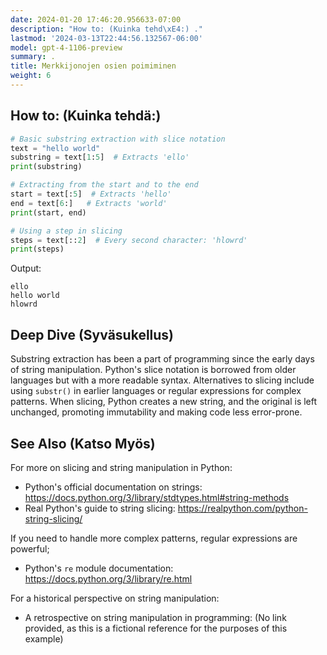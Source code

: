 ```yaml
---
date: 2024-01-20 17:46:20.956633-07:00
description: "How to: (Kuinka tehd\xE4:) ."
lastmod: '2024-03-13T22:44:56.132567-06:00'
model: gpt-4-1106-preview
summary: .
title: Merkkijonojen osien poimiminen
weight: 6
---
```


## How to: (Kuinka tehdä:)
```Python
# Basic substring extraction with slice notation
text = "hello world"
substring = text[1:5]  # Extracts 'ello'
print(substring)

# Extracting from the start and to the end
start = text[:5]  # Extracts 'hello'
end = text[6:]   # Extracts 'world'
print(start, end)

# Using a step in slicing
steps = text[::2]  # Every second character: 'hlowrd'
print(steps)
```
Output:
```
ello
hello world
hlowrd
```

## Deep Dive (Syväsukellus)
Substring extraction has been a part of programming since the early days of string manipulation. Python's slice notation is borrowed from older languages but with a more readable syntax. Alternatives to slicing include using `substr()` in earlier languages or regular expressions for complex patterns. When slicing, Python creates a new string, and the original is left unchanged, promoting immutability and making code less error-prone.

## See Also (Katso Myös)
For more on slicing and string manipulation in Python:
- Python's official documentation on strings: https://docs.python.org/3/library/stdtypes.html#string-methods
- Real Python's guide to string slicing: https://realpython.com/python-string-slicing/

If you need to handle more complex patterns, regular expressions are powerful;
- Python's `re` module documentation: https://docs.python.org/3/library/re.html

For a historical perspective on string manipulation:
- A retrospective on string manipulation in programming: (No link provided, as this is a fictional reference for the purposes of this example)
